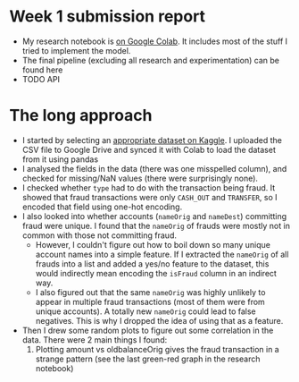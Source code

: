 # Week 1 submission report

- My research notebook is [on Google Colab](https://colab.research.google.com/drive/1VPrcj25Ie4X7XN7XucYMObkKzKjGpkht?usp=sharing). It includes most of the stuff I tried to implement the model.
- The final pipeline (excluding all research and experimentation) can be found here
- TODO API

# The long approach
- I started by selecting an [appropriate dataset on Kaggle](https://www.kaggle.com/datasets/ealaxi/paysim1). I uploaded the CSV file to Google Drive and synced it with Colab to load the dataset from it using pandas
- I analysed the fields in the data (there was one misspelled column), and checked for missing/NaN values (there were surprisingly none).
- I checked whether `type` had to do with the transaction being fraud. It showed that fraud transactions were only `CASH_OUT` and `TRANSFER`, so I encoded that field using one-hot encoding.
- I also looked into whether accounts (`nameOrig` and `nameDest`) committing fraud were unique. I found that the `nameOrig` of frauds were mostly not in common with those not committing fraud.
  - However, I couldn't figure out how to boil down so many unique account names into a simple feature. If I extracted the `nameOrig` of all frauds into a list and added a yes/no feature to the dataset, this would indirectly mean encoding the `isFraud` column in an indirect way.
  - I also figured out that the same `nameOrig` was highly unlikely to appear in multiple fraud transactions (most of them were from unique accounts). A totally new `nameOrig` could lead to false negatives. This is why I dropped the idea of using that as a feature.
- Then I drew some random plots to figure out some correlation in the data. There were 2 main things I found:
  1) Plotting amount vs oldbalanceOrig gives the fraud transaction in a strange pattern (see the last green-red graph in the research notebook)
